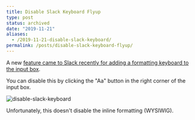```yaml
---
title: Disable Slack Keyboard Flyup
type: post
status: archived
date: "2019-11-21"
aliases:
  - /2019-11-21-disable-slack-keyboard/
permalink: /posts/disable-slack-keyboard-flyup/
---
```


A new [feature came to Slack recently for adding a formatting keyboard to the input box](https://slack.com/help/articles/202288908-format-your-messages).

You can disable this by clicking the "Aa" button in the right corner of the input box.

![disable-slack-keyboard](https://user-images.githubusercontent.com/1024544/69355925-7e4e0b80-0c37-11ea-9bc4-d11662fd5271.gif)

Unfortunately, this doesn't disable the inline formatting (WYSIWIG).

